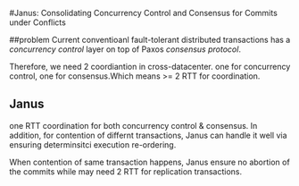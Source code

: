 #Janus: Consolidating Concurrency Control and Consensus for Commits under Conflicts

##problem
Current conventioanl fault-tolerant distributed transactions has a *concurrency control* layer on top of Paxos *consensus protocol*.

Therefore, we need 2 coordiantion in cross-datacenter. one for concurrency control, one for consensus.Which means >= 2 RTT for coordination.

## Janus

one RTT coordination for both concurrency control & consensus. In addition, for contention of differnt transactions, Janus can handle it well via ensuring determinsitci execution re-ordering.

When contention of same transaction happens, Janus ensure no abortion of the commits while may need 2 RTT for replication transactions.

